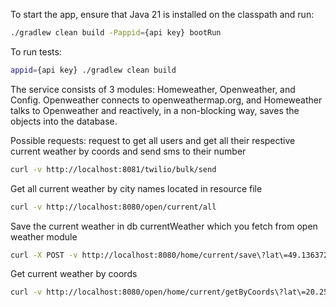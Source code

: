 To start the app, ensure that Java 21 is installed on the classpath and run:

```bash
./gradlew clean build -Pappid={api key} bootRun
```
To run tests:
```bash
appid={api key} ./gradlew clean build
```
The service consists of 3 modules: Homeweather, Openweather, and Config.
Openweather connects to openweathermap.org, and Homeweather talks to
Openweather and reactively, in a non-blocking way, saves the
objects into the database.

Possible requests:
request to get all users and get all their respective current weather by
coords and send sms to their number
```bash
curl -v http://localhost:8081/twilio/bulk/send  
```

Get all current weather by city names located in resource file
```bash
curl -v http://localhost:8080/open/current/all
```

Save the current weather in db currentWeather which you fetch from open weather module
```bash
curl -X POST -v http://localhost:8080/home/current/save\?lat\=49.136372\&lon\=20.24386
```

Get current weather by coords
```bash
curl -v http://localhost:8080/open/home/current/getByCoords\?lat\=20.25\&lon\=49.14
```